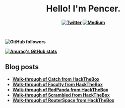 <p>
  <h1 align="center"><b>Hello! I'm Pencer.</h1>
</p>
<p align="center">
 <a href="https://twitter.com/pencer_io"><img src="https://img.shields.io/badge/twitter-%231DA1F2.svg?&style=for-the-badge&logo=twitter&logoColor=white" alt="Twitter"  /></a>
 <a href="https://pencer.medium.com"><img src="https://img.shields.io/badge/medium-%2312100E.svg?&style=for-the-badge&logo=medium&logoColor=white" alt="Medium" /></a>
</p>
<br />

![GitHub followers](https://img.shields.io/github/followers/pencer-io?style=social)

[![Anurag's GitHub stats](https://github-readme-stats.vercel.app/api?username=pencer-io)](https://github.com/anuraghazra/github-readme-stats)

## Blog posts
<!-- BLOG-POST-LIST:START -->
- [Walk-through of Catch from HackTheBox](https://pencer.io/ctf/ctf-htb-catch/)
- [Walk-through of Faculty from HackTheBox](https://pencer.io/ctf/ctf-htb-faculty-protected/)
- [Walk-through of RedPanda from HackTheBox](https://pencer.io/ctf/ctf-htb-redpanda-protected/)
- [Walk-through of Scrambled from HackTheBox](https://pencer.io/ctf/ctf-htb-scrambled-protected/)
- [Walk-through of RouterSpace from HackTheBox](https://pencer.io/ctf/ctf-htb-routerspace/)
<!-- BLOG-POST-LIST:END -->
